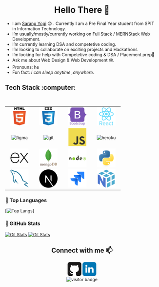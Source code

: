 <h1 align="center"> Hello There 👋 </h1>

* I am [Sarang Yogi](https://www.linkedin.com/in/sarang-yogi-4b98b818b) :blush:	 . Currently I am a Pre Final Year student from SPIT in Information Technology.
* I’m usually/mostly/currently working on Full Stack / MERNStack Web Development.
* I’m currently learning DSA and competetive coding.
* I’m looking to collaborate on exciting projects and Hackathons
* I’m looking for help with Competetive coding & DSA / Placement prep🏫
* Ask me about Web Design & Web Development 🕸.
* Pronouns: he
* Fun fact: <em>I can sleep anytime ,anywhere.</em>

<h2> Tech Stack :computer: </h2>
<br>
<table>
<tbody>
 <tr>
<td align="center" width="20%">
<!-- <span><b><center>HTML5</center></b></span>  -->
<img src="https://raw.githubusercontent.com/devicons/devicon/master/icons/html5/html5-original-wordmark.svg" alt="html5" width="60" height="60"> 
</td>

<td align="center" width="20%">
<!-- <span><b><center>CSS3</center></b></span>  -->
<img src="https://raw.githubusercontent.com/devicons/devicon/master/icons/css3/css3-original-wordmark.svg" alt="css3" width="60" height="60"> 
</td>

<td align="center" width="20%">
<!-- <span><b><center>Bootstrap</center></b></span>  -->
<img src="https://raw.githubusercontent.com/devicons/devicon/master/icons/bootstrap/bootstrap-plain-wordmark.svg" alt="bootstrap" width="60" height="60"> 
</td>
 
<td align="center" width="20%">
<!-- <span><b><center>React JS</center></b></span>  -->
<img src="https://raw.githubusercontent.com/devicons/devicon/master/icons/react/react-original-wordmark.svg" alt="react" width="60" height="60"> 
</td>  
</tr>

<tr>
<td align="center" width="20%">
<!-- <span><b><center>Figma</center></b></span>  -->
<img src="https://www.vectorlogo.zone/logos/figma/figma-icon.svg" alt="figma" width="60" height="60"> 
</td>

<td align="center" width="20%">
<!-- <span><b><center>Git</center></b></span>  -->
<img src="https://www.vectorlogo.zone/logos/git-scm/git-scm-icon.svg" alt="git" width="60" height="60"> 
</td>

<td align="center" width="20%">
<!-- <span><b><center>Javascript</center></b></span>  -->
<img src="https://raw.githubusercontent.com/devicons/devicon/master/icons/javascript/javascript-original.svg" alt="javascript" width="60" height="60"> 
</td>
 
 <td align="center" width="20%">
<!-- <span><b><center>Heroku</center></b></span>  -->
<img src="https://www.vectorlogo.zone/logos/heroku/heroku-icon.svg" alt="heroku" width="60" height="60"> 
</td>
</tr>

<tr>
<td align="center" width="20%">
<!-- <span><b><center>Java</center></b></span>  -->
<img src="https://raw.githubusercontent.com/devicons/devicon/master/icons/express/express-original.svg" alt="ExpressJs" width="60" height="60"> 
</td>
 
<td align="center" width="20%">
<!-- <span><b><center>MongoDB</center></b></span>  -->
<img src="https://raw.githubusercontent.com/devicons/devicon/master/icons/mongodb/mongodb-original-wordmark.svg" alt="mongodb" width="60" height="60"> 
</td>

<td align="center" width="20%">
<!-- <span><b><center>NodeJs</center></b></span>  -->
<img src="https://raw.githubusercontent.com/devicons/devicon/master/icons/nodejs/nodejs-original-wordmark.svg" alt="nodejs" width="60" height="60"> 
</td>

<td align="center" width="20%">
<!-- <span><b><center>C++</center></b></span>  -->
<img src="https://raw.githubusercontent.com/devicons/devicon/master/icons/python/python-original.svg" alt="python" width="60" height="60"> 
</td>
</tr>

<tr>
<td align="center" width="20%">
<!-- <span><b><center>Java</center></b></span>  -->
<img src="https://raw.githubusercontent.com/devicons/devicon/master/icons/mysql/mysql-original.svg" alt="MySql" width="60" height="60"> 
</td>
 
<td align="center" width="20%">
<!-- <span><b><center>MongoDB</center></b></span>  -->
<img src="https://raw.githubusercontent.com/devicons/devicon/master/icons/nextjs/nextjs-original.svg" alt="NextJs" width="60" height="60"> 
</td>

<td align="center" width="20%">
<!-- <span><b><center>NodeJs</center></b></span>  -->
<img src="https://raw.githubusercontent.com/devicons/devicon/master/icons/jira/jira-original.svg" alt="Jira" width="60" height="60"> 
</td>

<td align="center" width="20%">
<!-- <span><b><center>C++</center></b></span>  -->
<img src="https://raw.githubusercontent.com/devicons/devicon/master/icons/numpy/numpy-original.svg" alt="Numpy" width="60" height="60"> 
</td>
</tr>

</tbody>
</table>

<strong><h3> 🌟 Top Languages </h3></strong>
[![Top Langs](https://github-readme-stats.vercel.app/api/top-langs/?username=sarangyogi&layout=compact&theme=tokyonight)]

<strong><h3> 🌟 GitHub Stats </h3></strong>
<a align="center" href="https://github.com/sarangyogi">
<img width="49%"  align="center" src="https://github-readme-stats.vercel.app/api?username=sarangyogi&show_icons=true&hide_border=false&theme=tokyonight&count_private=true&include_all_commits=true" alt="Git Stats" />
</a>
<a align="center" href="https://github.com/sarangyogi">
<img width="49%"  align="center" src="https://github-readme-streak-stats.herokuapp.com/?user=sarangyogi&theme=radical" alt="Git Stats" />
</a>

<h2 align='center'>Connect with me  📫 </h2>
<p align = 'center'>
<a href = https://github.com/sarangyogi target='blank'> <img src=https://github.com/edent/SuperTinyIcons/blob/master/images/svg/github.svg height='45' weight='45'/></a>
<a href = https://www.linkedin.com/in/sarang-yogi-4b98b818b target='blank'> <img src=https://github.com/edent/SuperTinyIcons/blob/master/images/svg/linkedin.svg height='45' weight='45'/></a> 
<br>
<img src="https://visitor-badge.laobi.icu/badge?page_id=sarangyogi.sarangyogi" alt="visitor badge"/>
</p>